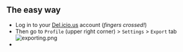 ## The easy way 
* Log in to your [Del.icio.us](https://del.icio.us/) account (_fingers crossed!_)
* Then go to `Profile` (upper right corner) > `Settings` > `Export` tab
![exporting.png](https://bitbucket.org/repo/4pyror9/images/2603006681-delicious.png)
* 